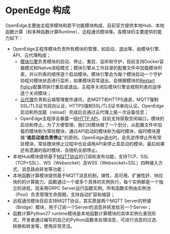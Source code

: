 # OpenEdge 构成

OpenEdge主要由主程序模块和若干功能模块构成，目前官方提供本地Hub、本地函数计算（和多种函数计算Runtime）、远程通讯模块等。各模块的主要提供的能力如下：

- OpenEdge主程序模块负责所有模块的管理，如启动、退出等，由模块引擎、API、云代理构成；
	- [模块引擎](https://github.com/baidu/openedge/blob/master/doc/zh-cn/overview/Openedge-design.md#模块引擎(engine))负责模块的启动、停止、重启、监听和守护，目前支持Docker容器模式和Native进程模式；模块引擎从工作目录的配置文件中加载模块列表，并以列表的顺序逐个启动模块。模块引擎会为每个模块启动一个守护协程对模块状态进行监听，如果模块异常退出，会根据模块的[Restart Policy](https://github.com/baidu/openedge/blob/master/module/config/policy.go)配置项执行重启或退出。主程序关闭后模块引擎会按照列表的逆序逐个关闭模块；
	- [云代理](https://github.com/baidu/openedge/blob/master/doc/zh-cn/overview/Openedge-design.md#云代理(agent))负责和云端管理套件通讯，走MQTT和HTTPS通道，MQTT强制SSL/TLS证书双向认证，HTTPS强制SSL/TLS证书单向认证。OpenEdge启动和热加载（reload）完成后会通过云代理上报一次设备信息；
	- OpenEdge主程序会暴露一组[HTTP API](https://github.com/baidu/openedge/blob/master/doc/zh-cn/overview/Openedge-design.md#API(api))，目前支持获取空闲端口，模块的启动和停止。为了方便管理，我们对模块做了一个划分，从配置文件中加载的模块称为常驻模块，通过API启动的模块称为临时模块，临时模块遵循“**谁启动谁负责停止**"的原则。OpenEdge退出时，会先逆序停止所有常驻模块，常驻模块停止过程中也会调用API来停止其启动的模块，最后如果还有遗漏的临时模块，会随机全部停止。
- 本地Hub模块提供基于[MQTT协议](http://docs.oasis-open.org/mqtt/mqtt/v3.1.1/os/mqtt-v3.1.1-os.html)的订阅和发布功能，支持TCP、SSL（TCP+SSL）、WS（Websocket）及WSS（Websocket+SSL）四种接入方式、消息路由转发等功能；
- 本地函数计算模块提供基于MQTT消息机制，弹性、高可用、扩展性好、响应快的的计算能力，函数通过一个或多个具体的实例执行，每个实例都是一个独立的进程，现采用GRPC Server运行函数实例。所有函数实例由实例池（Pool）负责管理生命周期，支持自动扩容和缩容；
- 远程通讯模块目前支持MQTT协议，其实质是两个MQTT Server的桥接（Bridge）模块，用于订阅一个Server的消息并转发给另一个Server；
- 函数计算Python27 runtime模块是本地函数计算模块的具体实例化表现形式，开发者通过编写的自己的Python函数来处理消息，可进行消息的过滤、转换和转发等，使用非常灵活。